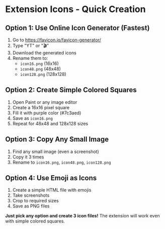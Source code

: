 # Extension Icons - Quick Creation

## Option 1: Use Online Icon Generator (Fastest)
1. Go to https://favicon.io/favicon-generator/
2. Type "YT" or "🎬" 
3. Download the generated icons
4. Rename them to:
   - `icon16.png` (16x16)
   - `icon48.png` (48x48) 
   - `icon128.png` (128x128)

## Option 2: Create Simple Colored Squares
1. Open Paint or any image editor
2. Create a 16x16 pixel square
3. Fill it with purple color (#7c3aed)
4. Save as `icon16.png`
5. Repeat for 48x48 and 128x128 sizes

## Option 3: Copy Any Small Image
1. Find any small image (even a screenshot)
2. Copy it 3 times
3. Rename to `icon16.png`, `icon48.png`, `icon128.png`

## Option 4: Use Emoji as Icons
1. Create a simple HTML file with emojis
2. Take screenshots
3. Crop to required sizes
4. Save as PNG files

**Just pick any option and create 3 icon files!** The extension will work even with simple colored squares.
